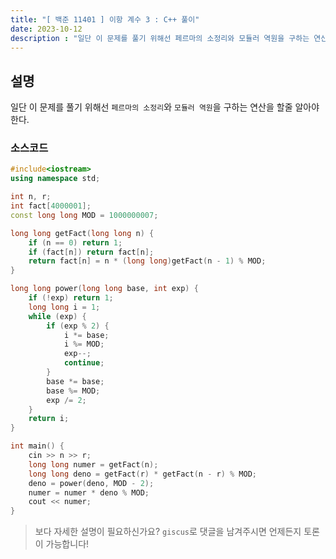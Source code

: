 ```yaml
---
title: "[ 백준 11401 ] 이항 계수 3 : C++ 풀이"
date: 2023-10-12
description : "일단 이 문제를 풀기 위해선 페르마의 소정리와 모듈러 역원을 구하는 연산을 할줄 알아야한다."
---
```

## 설명

일단 이 문제를 풀기 위해선 `페르마의 소정리`와 `모듈러 역원`을 구하는 연산을 할줄 알아야한다.



### 소스코드

```cpp
#include<iostream>
using namespace std;

int n, r;
int fact[4000001];
const long long MOD = 1000000007;

long long getFact(long long n) {
	if (n == 0) return 1;
	if (fact[n]) return fact[n];
	return fact[n] = n * (long long)getFact(n - 1) % MOD;
}

long long power(long long base, int exp) {
	if (!exp) return 1;
	long long i = 1;
	while (exp) {
		if (exp % 2) {
			i *= base;
			i %= MOD;
			exp--;
			continue;
		}
		base *= base;
		base %= MOD;
		exp /= 2;
	}
	return i;
}

int main() {
	cin >> n >> r;
	long long numer = getFact(n);
	long long deno = getFact(r) * getFact(n - r) % MOD;
	deno = power(deno, MOD - 2);
	numer = numer * deno % MOD;
	cout << numer;
}
```

> 보다 자세한 설명이 필요하신가요? `giscus`로 댓글을 남겨주시면 언제든지 토론이 가능합니다!